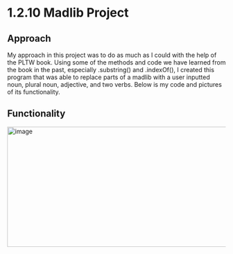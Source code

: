 # 1.2.10 Madlib Project
## Approach
My approach in this project was to do as much as I could with the help of the PLTW book. Using some of the methods and code we have learned from the book in the past, especially .substring() and .indexOf(), I created this program that was able to replace parts of a madlib with a user inputted noun, plural noun, adjective, and two verbs. Below is my code and pictures of its functionality.

## Functionality 

<img width="1173" height="277" alt="image" src="https://github.com/user-attachments/assets/978437fd-f5d3-46b2-a9bf-1a3cf7170594" />

